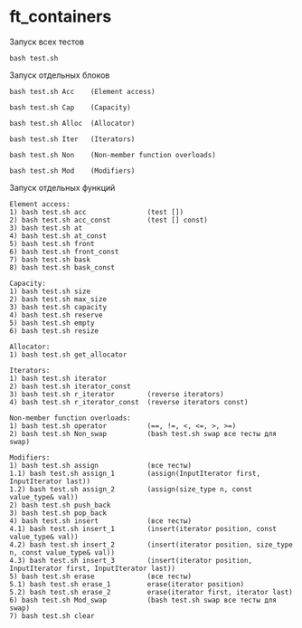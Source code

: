 # ft_containers

Запуск всех тестов

    bash test.sh

Запуск отдельных блоков

    bash test.sh Acc    (Element access)
    
    bash test.sh Cap    (Capacity)
    
    bash test.sh Alloc  (Allocator)
    
    bash test.sh Iter   (Iterators)
    
    bash test.sh Non    (Non-member function overloads)
    
    bash test.sh Mod    (Modifiers)
    
Запуск отдельных функций

    Element access:
    1) bash test.sh acc               (test [])
    2) bash test.sh acc_const         (test [] const)
    3) bash test.sh at
    4) bash test.sh at_const
    5) bash test.sh front
    6) bash test.sh front_const
    7) bash test.sh bask
    8) bash test.sh bask_const
    
    Capacity:
    1) bash test.sh size
    2) bash test.sh max_size
    3) bash test.sh capacity
    4) bash test.sh reserve
    5) bash test.sh empty
    6) bash test.sh resize
    
    Allocator:
    1) bash test.sh get_allocator
    
    Iterators:
    1) bash test.sh iterator
    2) bash test.sh iterator_const
    3) bash test.sh r_iterator        (reverse iterators)
    4) bash test.sh r_iterator_const  (reverse iterators const)
    
    Non-member function overloads:
    1) bash test.sh operator          (==, !=, <, <=, >, >=)
    2) bash test.sh Non_swap          (bash test.sh swap все тесты для swap)
    
    Modifiers:
    1) bash test.sh assign            (все тесты)
    1.1) bash test.sh assign_1        (assign(InputIterator first, InputIterator last))
    1.2) bash test.sh assign_2        (assign(size_type n, const value_type& val))
    2) bash test.sh push_back
    3) bash test.sh pop_back
    4) bash test.sh insert            (все тесты)
    4.1) bash test.sh insert_1        (insert(iterator position, const value_type& val))
    4.2) bash test.sh insert_2        (insert(iterator position, size_type n, const value_type& val))
    4.3) bash test.sh insert_3        (insert(iterator position, InputIterator first, InputIterator last))
    5) bash test.sh erase             (все тесты)
    5.1) bash test.sh erase_1         erase(iterator position)
    5.2) bash test.sh erase_2         erase(iterator first, iterator last)
    6) bash test.sh Mod_swap          (bash test.sh swap все тесты для swap)
    7) bash test.sh clear
    
